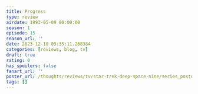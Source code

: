 ```yaml
---
title: Progress
type: review
airdate: 1993-05-09 00:00:00
season: 1
episode: 15
season_url: ''
date: 2023-12-10 03:35:11.268384
categories: [reviews, blog, tv]
draft: true
rating: 0
has_spoilers: false
fanart_url: ''
poster_url: /thoughts/reviews/tv/star-trek-deep-space-nine/series_poster.jpg
tags: []
---
```


